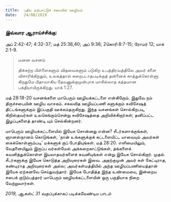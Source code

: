 ```yaml
---
title:  புதிய ஏற்பாட்டுச் சபையில் ஊழியம்
date:   24/08/2019
---
```


### இவ்வார ஆராய்ச்சிக்கு: 
அப் 2:42-47; 4:32-37; மத் 25:38,40; அப் 9:36; 2கொரி 8:7-15; ரோமர் 12; யாக் 2:1-9.

> <p>மனன வசனம்</p> 
> திக்கற்ற பிள்ளைகளும் விதவைகளும் படுகிற உபத்திரவத்திலே அவர் களை விசாரிக்கிறதும், உலகத்தால் கறைபடாதபடிக்குத் தன்னைக் காத்துக்கொள்ளு கிறதுமே பிதாவாகிய தேவனுக்குமுன்பாக மாசில்லாத சுத்தமான பக்தியாயிருக்கிறது. யாக் 1:27.

மத் 28:18-20 வசனங்களை மாபெரும் ஊழியக்கட்டளை என்கிறோம். இதுவே நம் திருச்சபையின் ஊழிய வாசகம். சகலவித ஊழியப்பணி களுக்கும் சுவிசேஷத் திட்டங்களுக்கும் இப்பகுதி ஊக்கம்தருகிறது. இந்த வசனங்கள் சொல்கிறபடி, கிறிஸ்தவர்கள் உலகெங்கும்சென்று சுவிசேஷத்தை அறிவிக்கிறார்கள்; தனிப்பட்ட இழப்புகளைத் தாண்டி யும் செல்கின்றனர்.

மாபெரும் ஊழியக்கட்டளையில் இயேசு சொன்னது என்ன? சீடர்களாக்குங்கள், ஞானஸ்நானம் கொடுங்கள், ‘நான் உங்களுக்குக் கட்டளையிட்ட யாவையும் அவர்கள் கைக்கொள்ளும்படி’ மக்களுக் குப் போதியுங்கள். மத் 28:20. எளிமையிலும், வேதனையிலும் இருப்ப வர்கள்மேல் அக்கறைகாட்டுங்கள், தங்களைக் கவனித்துக்கொள்ள இயலாதவர்களைக் கவனியுங்கள் என்று இயேசு சொல்கிறார். முதல் சீடர்களுக்கு இயேசு கொடுத்த அறிவுரைகள் இவை. அதற்குமுன் அவர் கள் கேட்டிராத, கண்டிராத அறிவுரைகள் அல்ல; அவர்கள்மத்தியில் அந்த ஊழியப்பணியைத்தான் இயேசு ஏற்கனவே செய்துவந்தார். இயேசு போதித்த இந்த உண்மையை, இன்றைய சபைக் குடும்பத்தார் மாபெரும் ஊழியக்கட்டளையின் ஒரு பகுதியாக நிறை வேற்றுவார்கள்.

_2019, ஆகஸ்ட் 31 வகுப்புக்காகப் படிக்கவேண்டிய பாடம்_